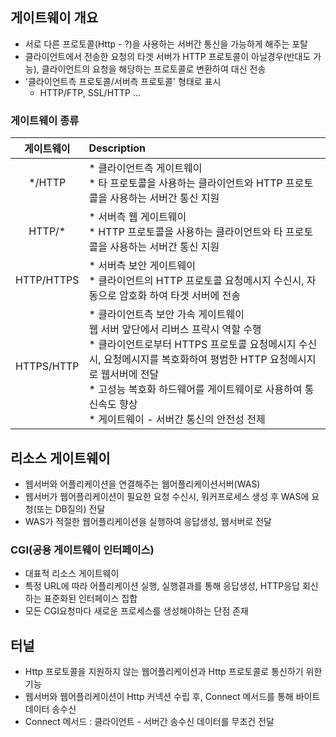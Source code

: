 ## 게이트웨이 개요
* 서로 다른 프로토콜(Http - ?)을 사용하는 서버간 통신을 가능하게 해주는 포탈
* 클라이언트에서 전송한 요청의 타겟 서버가 HTTP 프로토콜이 아닐경우(반대도 가능), 클라이언트의 요청을 해당하는 프로토콜로 변환하여 대신 전송
* '클라이언트측 프로토콜/서버측 프로토콜' 형태로 표시
   * HTTP/FTP, SSL/HTTP ...
### 게이트웨이 종류
|게이트웨이|Description|
|:---:|:---------|
|*/HTTP|* 클라이언트측 게이트웨이<br>* 타 프로토콜을 사용하는 클라이언트와 HTTP 프로토콜을 사용하는 서버간 통신 지원|
|HTTP/*|* 서버측 웹 게이트웨이<br>* HTTP 프로토콜을 사용하는 클라이언트와 타 프로토콜을 사용하는 서버간 통신 지원|
|HTTP/HTTPS|* 서버측 보안 게이트웨이<br>* 클라이언트의 HTTP 프로토콜 요청메시지 수신시, 자동으로 암호화 하여 타겟 서버에 전송|
|HTTPS/HTTP|* 클라이언트측 보안 가속 게이트웨이<br>웹 서버 앞단에서 리버스 프락시 역할 수행<br>* 클라이언트로부터 HTTPS 프로토콜 요청메시지 수신시, 요청메시지를 복호화하여 평범한 HTTP 요청메시지로 웹서버에 전달<br>* 고성능 복호화 하드웨어를 게이트웨이로 사용하여 통신속도 향상<br>* 게이트웨이 - 서버간 통신의 안전성 전제|

## 리소스 게이트웨이
* 웹서버와 어플리케이션을 연결해주는 웹어플리케이션서버(WAS)
* 웹서버가 웹어플리케이션이 필요한 요청 수신시, 워커프로세스 생성 후 WAS에 요청(또는 DB질의) 전달
* WAS가 적절한 웹어플리케이션을 실행하여 응답생성, 웹서버로 전달
### CGI(공용 게이트웨이 인터페이스)
* 대표적 리소스 게이트웨이
* 특정 URL에 따라 어플리케이션 실행, 실행결과를 통해 응답생성, HTTP응답 회신하는 표준화된 인터페이스 집합
* 모든 CGI요청마다 새로운 프로세스를 생성해야하는 단점 존재

## 터널
* Http 프로토콜을 지원하지 않는 웹어플리케이션과 Http 프로토콜로 통신하기 위한 기능
* 웹서버와 웹어플리케이션이 Http 커넥션 수립 후, Connect 메서드를 통해 바이트데이터 송수신
* Connect 메서드 : 클라이언트 - 서버간 송수신 데이터를 무조건 전달
<!--stackedit_data:
eyJoaXN0b3J5IjpbNjkxMjQ3MDM3XX0=
-->

